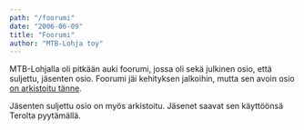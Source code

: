 ```yaml
---
path: "/foorumi"
date: "2006-06-09"
title: "Foorumi"
author: "MTB-Lohja toy"
---
```

MTB-Lohjalla oli pitkään auki foorumi, jossa oli sekä julkinen osio, että suljettu, jäsenten osio. 
Foorumi jäi kehityksen jalkoihin, mutta sen avoin osio [on arkistoitu tänne](/foorumiarkisto/cgi-bin/yabb2/index.html).  

Jäsenten suljettu osio on myös arkistoitu. Jäsenet saavat sen käyttöönsä Terolta pyytämällä.
